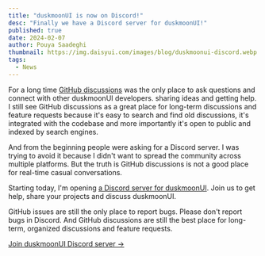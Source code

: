```yaml
---
title: "duskmoonUI is now on Discord!"
desc: "Finally we have a Discord server for duskmoonUI!"
published: true
date: 2024-02-07
author: Pouya Saadeghi
thumbnail: https://img.daisyui.com/images/blog/duskmoonui-discord.webp
tags:
  - News
---
```


<script>
  import Translate from "$components/Translate.svelte"
</script>

For a long time [GitHub discussions](https://github.com/duskmoon-dev/duskmoon-ui/discussions) was the only place to ask questions and connect with other duskmoonUI developers. sharing ideas and getting help. I still see GitHub discussions as a great place for long-term discussions and feature requests because it's easy to search and find old discussions, it's integrated with the codebase and more importantly it's open to public and indexed by search engines.

And from the beginning people were asking for a Discord server. I was trying to avoid it because I didn't want to spread the community across multiple platforms. But the truth is GitHub discussions is not a good place for real-time casual conversations.

Starting today, I'm opening [a Discord server for duskmoonUI](https://duskmoonui.com/discord/). Join us to get help, share your projects and discuss duskmoonUI.

GitHub issues are still the only place to report bugs. Please don't report bugs in Discord.
And GitHub discussions are still the best place for long-term, organized discussions and feature requests.

[Join duskmoonUI Discord server →](https://duskmoonui.com/discord/)
